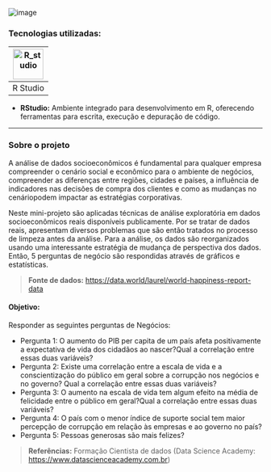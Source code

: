 ![image](https://github.com/AlbertoFAraujo/R_EDA_socioeconomico/assets/105552990/09c86b98-9c51-4aab-be65-426f2d571a1c)

### Tecnologias utilizadas: 
| [<img align="center" alt="R_studio" height="60" width="60" src="https://github.com/AlbertoFAraujo/R_Petrobras/assets/105552990/02dff6df-07be-43dc-8b35-21d06eabf9e1">](https://posit.co/download/rstudio-desktop/) |
|:---:|
| R Studio |

- **RStudio:** Ambiente integrado para desenvolvimento em R, oferecendo ferramentas para escrita, execução e depuração de código.
<hr>

### Sobre o projeto

A análise de dados socioeconômicos é fundamental para qualquer empresa compreender o cenário social e econômico para o ambiente de negócios, compreender as diferenças entre regiões, cidades e países, a influência de indicadores nas decisões de compra dos clientes e como as mudanças no cenáriopodem impactar as estratégias corporativas.

Neste mini-projeto são aplicadas técnicas de análise exploratória em dados socioeconômicos reais disponíveis publicamente. Por se tratar de dados reais, apresentam diversos problemas que são então tratados no processo de limpeza antes da análise. Para a análise, os dados são reorganizados usando uma interessante estratégia de mudança de perspectiva dos dados. Então, 5 perguntas de negócio são respondidas através de gráficos e estatísticas.

>**Fonte de dados:** https://data.world/laurel/world-happiness-report-data

#### Objetivo:

Responder as seguintes  perguntas de Negócios:

- Pergunta 1: O aumento do PIB per capita de um país afeta positivamente a expectativa de vida dos cidadãos ao nascer?Qual a correlação entre essas duas variáveis?
- Pergunta 2: Existe uma correlação entre a escala de vida e a conscientização do público em geral sobre a corrupção nos negócios e no governo? Qual a correlação entre essas duas variáveis?
- Pergunta 3: O aumento na escala de vida tem algum efeito na média de felicidade entre o público em geral?Qual a correlação entre essas duas variáveis?
- Pergunta 4: O país com o menor índice de suporte social tem maior percepção de corrupção em relação às empresas e ao governo no país?
- Pergunta 5: Pessoas generosas são mais felizes?

>**Referências:** Formação Cientista de dados (Data Science Academy: https://www.datascienceacademy.com.br)
